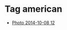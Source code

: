 <!--
title: Tag american
date: 2020-06-28T14:43:49.608Z
tags:
-->
# Tag american

 * [Photo 2014-10-08 12](99480402257.md)